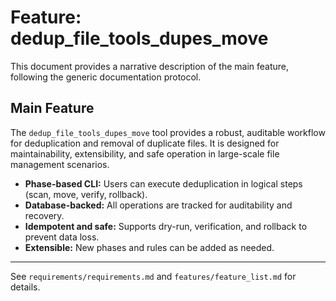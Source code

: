 # Feature: dedup_file_tools_dupes_move

This document provides a narrative description of the main feature, following the generic documentation protocol.

## Main Feature

The `dedup_file_tools_dupes_move` tool provides a robust, auditable workflow for deduplication and removal of duplicate files. It is designed for maintainability, extensibility, and safe operation in large-scale file management scenarios.

- **Phase-based CLI:** Users can execute deduplication in logical steps (scan, move, verify, rollback).
- **Database-backed:** All operations are tracked for auditability and recovery.
- **Idempotent and safe:** Supports dry-run, verification, and rollback to prevent data loss.
- **Extensible:** New phases and rules can be added as needed.

---

See `requirements/requirements.md` and `features/feature_list.md` for details.
